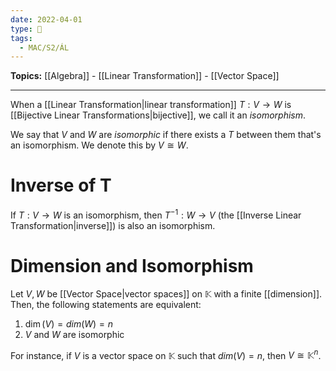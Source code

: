 ```yaml
---
date: 2022-04-01
type: 🧠
tags:
  - MAC/S2/ÁL
---
```


**Topics:** [[Algebra]] - [[Linear Transformation]] - [[Vector Space]]

---

When a [[Linear Transformation|linear transformation]] $T : V \rightarrow W$ is [[Bijective Linear Transformations|bijective]], we call it an _isomorphism_.

We say that $V$ and $W$ are _isomorphic_ if there exists a $T$ between them that's an isomorphism. We denote this by $V \cong W$.

# Inverse of T

If $T : V \rightarrow W$ is an isomorphism, then $T^{-1} : W \rightarrow V$ (the [[Inverse Linear Transformation|inverse]]) is also an isomorphism.

# Dimension and Isomorphism

Let $V, W$ be [[Vector Space|vector spaces]] on $\mathbb{K}$ with a finite [[dimension]]. Then, the following statements are equivalent:

1. $\dim(V) = dim(W) = n$
2. $V$ and $W$ are isomorphic

For instance, if $V$ is a vector space on $\mathbb{K}$ such that $dim(V) = n$, then $V \cong \mathbb{K}^n$.
